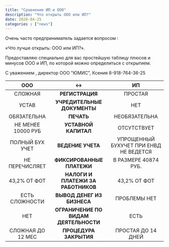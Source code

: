 ```yaml
---
title: "Сравнение ИП и ООО"
description: "Что открыть ООО или ИП?"
date: 2020-04-25
categories : ["news"]
---
```


Очень часто предприниматель задается вопросом : 

«Что лучше открыть: ООО или ИП?».

Предоставляю специально для вас простейшую таблицу
плюсов и минусов ООО и ИП, по которой можно определиться с открытием.

С уважением , директор ООО "ЮМИС",  Ксения  8-918-764-36-25


|         ООО        |                <->                    |                    ИП                   |
|:------------------:|:-------------------------------------:|:---------------------------------------:|
|       СЛОЖНАЯ      |            **РЕГИСТРАЦИЯ**            |                ПРОСТАЯ                  |
|        УСТАВ       |      **УЧРЕДИТЕЛЬНЫЕ ДОКУМЕНТЫ**      |                   НЕТ                   |
|     ОБЯЗАТЕЛЬНА    |               **ПЕЧАТЬ**              |              НЕОБЯЗАТЕЛЬНА              |
| НЕ МЕНЕЕ 10000 РУБ |          **УСТАВНОЙ КАПИТАЛ**         |               ОТСУТСТВУЕТ               |
|   ПОЛНЫЙ БУХ УЧЕТ  |           **ВЕДЕНИЕ УЧЕТА**           | УПРОЩЕННЫЙ БУХУЧЕТ ПРИ ЕНВД НЕ  ВЕДЕТСЯ |
|   НЕ ПЕРЕЧИСЛЯЕТ   |       **ФИКСИРОВАННЫЕ ПЛАТЕЖИ**       |           В РАЗМЕРЕ 40874 РУБ.          |
|    43,2% ОТ ФОТ    |   **НАЛОГИ И ПЛАТЕЖИ ЗА РАБОТНИКОВ**  |               43,2% ОТ ФОТ              |
|   ЕСТЬ  СЛОЖНОСТИ  |       **ВЫВОД ДЕНЕГ ИЗ БИЗНЕСА**      |               ПРОБЛЕМЫ НЕТ              |
|         НЕТ        | **ОГРАНИЧЕНИЕ ПО ВИДАМ ДЕЯТЕЛЬНОСТИ** |                   ЕСТЬ                  |
|  СЛОЖНАЯ ДО 12 МЕС |        **ПРОЦЕДУРА ЗАКРЫТИЯ**         |           ПРОСТАЯ  ДО 14 ДНЕЙ           |


